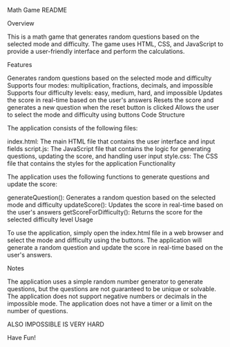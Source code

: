 Math Game README

Overview

This is a math game that generates random questions based on the selected mode and difficulty. The game uses HTML, CSS, and JavaScript to provide a user-friendly interface and perform the calculations.

Features

Generates random questions based on the selected mode and difficulty
Supports four modes: multiplication, fractions, decimals, and impossible
Supports four difficulty levels: easy, medium, hard, and impossible
Updates the score in real-time based on the user's answers
Resets the score and generates a new question when the reset button is clicked
Allows the user to select the mode and difficulty using buttons
Code Structure

The application consists of the following files:

index.html: The main HTML file that contains the user interface and input fields
script.js: The JavaScript file that contains the logic for generating questions, updating the score, and handling user input
style.css: The CSS file that contains the styles for the application
Functionality

The application uses the following functions to generate questions and update the score:

generateQuestion(): Generates a random question based on the selected mode and difficulty
updateScore(): Updates the score in real-time based on the user's answers
getScoreForDifficulty(): Returns the score for the selected difficulty level
Usage

To use the application, simply open the index.html file in a web browser and select the mode and difficulty using the buttons. The application will generate a random question and update the score in real-time based on the user's answers.

Notes

The application uses a simple random number generator to generate questions, but the questions are not guaranteed to be unique or solvable.
The application does not support negative numbers or decimals in the impossible mode.
The application does not have a timer or a limit on the number of questions.

ALSO IMPOSSIBLE IS VERY HARD

Have Fun!









